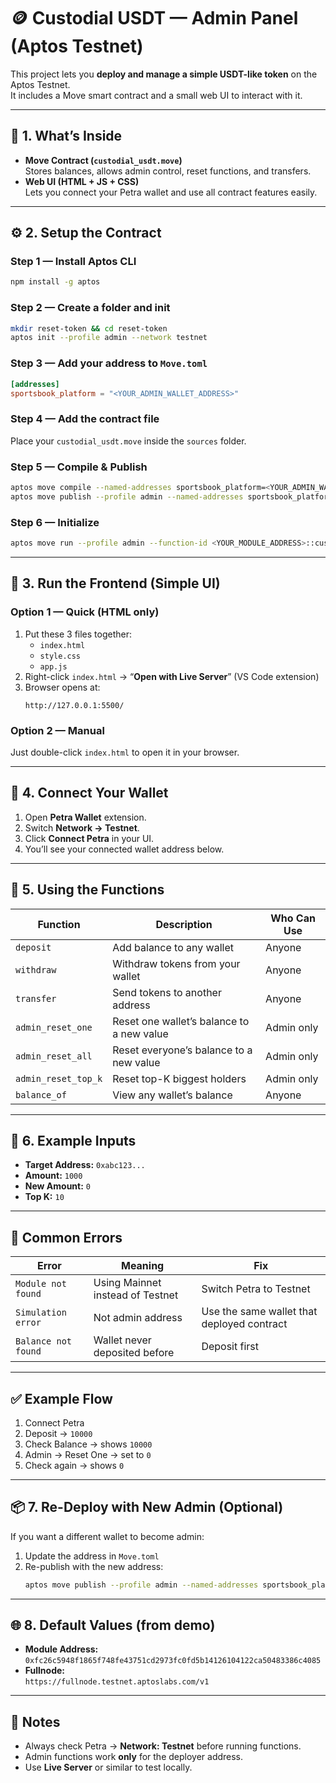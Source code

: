 # 🪙 Custodial USDT — Admin Panel (Aptos Testnet)

This project lets you **deploy and manage a simple USDT-like token** on the Aptos Testnet.  
It includes a Move smart contract and a small web UI to interact with it.

---

## 🧱 1. What’s Inside

- **Move Contract (`custodial_usdt.move`)**  
  Stores balances, allows admin control, reset functions, and transfers.  
- **Web UI (HTML + JS + CSS)**  
  Lets you connect your Petra wallet and use all contract features easily.

---

## ⚙️ 2. Setup the Contract

### Step 1 — Install Aptos CLI
```bash
npm install -g aptos
```

### Step 2 — Create a folder and init
```bash
mkdir reset-token && cd reset-token
aptos init --profile admin --network testnet
```

### Step 3 — Add your address to `Move.toml`
```toml
[addresses]
sportsbook_platform = "<YOUR_ADMIN_WALLET_ADDRESS>"
```

### Step 4 — Add the contract file
Place your `custodial_usdt.move` inside the `sources` folder.

### Step 5 — Compile & Publish
```bash
aptos move compile --named-addresses sportsbook_platform=<YOUR_ADMIN_WALLET_ADDRESS>
aptos move publish --profile admin --named-addresses sportsbook_platform=<YOUR_ADMIN_WALLET_ADDRESS>
```

### Step 6 — Initialize
```bash
aptos move run --profile admin --function-id <YOUR_MODULE_ADDRESS>::custodial_usdt::initialize
```

---

## 🧪 3. Run the Frontend (Simple UI)

### Option 1 — Quick (HTML only)
1. Put these 3 files together:
   - `index.html`
   - `style.css`
   - `app.js`
2. Right-click `index.html` → “**Open with Live Server**” (VS Code extension)
3. Browser opens at:  
   ```
   http://127.0.0.1:5500/
   ```

### Option 2 — Manual
Just double-click `index.html` to open it in your browser.

---

## 🔗 4. Connect Your Wallet

1. Open **Petra Wallet** extension.  
2. Switch **Network → Testnet**.  
3. Click **Connect Petra** in your UI.  
4. You’ll see your connected wallet address below.

---

## 🧮 5. Using the Functions

| Function | Description | Who Can Use |
|-----------|--------------|--------------|
| `deposit` | Add balance to any wallet | Anyone |
| `withdraw` | Withdraw tokens from your wallet | Anyone |
| `transfer` | Send tokens to another address | Anyone |
| `admin_reset_one` | Reset one wallet’s balance to a new value | Admin only |
| `admin_reset_all` | Reset everyone’s balance to a new value | Admin only |
| `admin_reset_top_k` | Reset top-K biggest holders | Admin only |
| `balance_of` | View any wallet’s balance | Anyone |

---

## 🧩 6. Example Inputs

- **Target Address:** `0xabc123...`  
- **Amount:** `1000`  
- **New Amount:** `0`  
- **Top K:** `10`

---

## 🚫 Common Errors

| Error | Meaning | Fix |
|--------|----------|------|
| `Module not found` | Using Mainnet instead of Testnet | Switch Petra to Testnet |
| `Simulation error` | Not admin address | Use the same wallet that deployed contract |
| `Balance not found` | Wallet never deposited before | Deposit first |

---

## ✅ Example Flow

1. Connect Petra  
2. Deposit → `10000`  
3. Check Balance → shows `10000`  
4. Admin → Reset One → set to `0`  
5. Check again → shows `0`

---

## 📦 7. Re-Deploy with New Admin (Optional)

If you want a different wallet to become admin:
1. Update the address in `Move.toml`
2. Re-publish with the new address:
   ```bash
   aptos move publish --profile admin --named-addresses sportsbook_platform=<NEW_ADMIN_ADDRESS>
   ```

---

## 🌐 8. Default Values (from demo)

- **Module Address:**  
  `0xfc26c5948f1865f748fe43751cd2973fc0fd5b14126104122ca50483386c4085`
- **Fullnode:**  
  `https://fullnode.testnet.aptoslabs.com/v1`

---

## 🧠 Notes
- Always check Petra → **Network: Testnet** before running functions.
- Admin functions work **only** for the deployer address.
- Use **Live Server** or similar to test locally.
